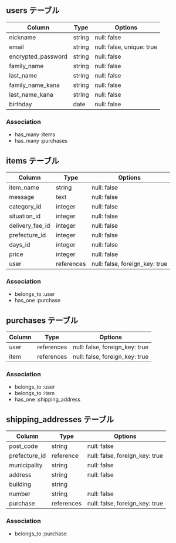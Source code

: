 ## users テーブル

| Column             | Type   | Options                   |
| ------------------ | ------ | ------------------------- |
| nickname           | string | null: false               |
| email              | string | null: false, unique: true |
| encrypted_password | string | null: false               |
| family_name        | string | null: false               |
| last_name          | string | null: false               |
| family_name_kana   | string | null: false               |
| last_name_kana     | string | null: false               |
| birthday           | date   | null: false               |

### Association

- has_many :items
- has_many :purchases

## items テーブル

| Column             | Type       | Options                        |
| ------------------ | ---------- | ------------------------------ |
| item_name          | string     | null: false                    |
| message            | text       | null: false                    |
| category_id        | integer    | null: false                    |
| situation_id       | integer    | null: false                    |
| delivery_fee_id    | integer    | null: false                    |
| prefecture_id      | integer    | null: false                    |
| days_id            | integer    | null: false                    |
| price              | integer    | null: false                    |
| user               | references | null: false, foreign_key: true |

### Association

- belongs_to :user
- has_one :purchase

## purchases テーブル

| Column             | Type       | Options                        |
| ------------------ | ---------- | ------------------------------ |
| user               | references | null: false, foreign_key: true |
| item               | references | null: false, foreign_key: true |

### Association

- belongs_to :user
- belongs_to :item
- has_one :shipping_address

## shipping_addresses テーブル

| Column             | Type       | Options                        |
| ------------------ | ---------- | ------------------------------ |
| post_code          | string     | null: false                    |
| prefecture_id      | reference  | null: false, foreign_key: true |
| municipality       | string     | null: false                    |
| address            | string     | null: false                    |
| building           | string     |                                |
| number             | string     | null: false                    |
| purchase           | references | null: false, foreign_key: true |

### Association

- belongs_to :purchase